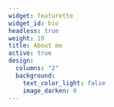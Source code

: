 ```yaml
---
widget: featurette
widget_id: bio
headless: true
weight: 10
title: About me
active: true
design:
  columns: "2"
  background:
    text_color_light: false
    image_darken: 0
---
```

